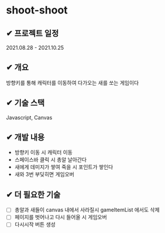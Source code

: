 # shoot-shoot

## ✔ 프로젝트 일정
2021.08.28 - 2021.10.25
 
## ✔ 개요
방향키를 통해 캐릭터를 이동하여 다가오는 새를 쏘는 게임이다

## ✔ 기술 스택
Javascript, Canvas

## ✔ 개발 내용
- 방향키 이동 시 캐릭터 이동
- 스페이스바 클릭 시 총알 날아간다
- 새에게 데미지가 쌓여 죽을 시 포인트가 쌓인다
- 새와 3번 부딪히면 게임오버

## ✔ 더 필요한 기술
- [ ] 총알과 새들이 canvas 내에서 사라질시 gameItemList 에서도 삭제
- [ ] 페이지를 벗어나고 다시 들어올 시 게임오버
- [ ] 다시시작 버튼 생성
